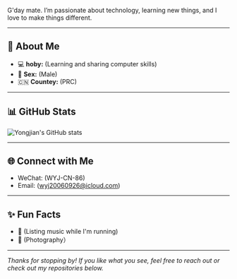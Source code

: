 G'day mate. I’m passionate about technology, learning new things, and I love to make things different.

---

## 🚀 About Me

- 💻 **hoby:** (Learning and sharing computer skills)
- 👤 **Sex:** (Male)
- 🇨🇳 **Countey:** (PRC)
  
---

## 📊 GitHub Stats

![Yongjian's GitHub stats](https://github-readme-stats.vercel.app/api?username=yongjian0926&show_icons=true&theme=radical)

---

## 🌐 Connect with Me

- WeChat: (WYJ-CN-86)
- Email: (wyj20060926@icloud.com)

---

## ✨ Fun Facts

- 🎵 (Listing music while I'm running)
- 📸 (Photography）

---

_Thanks for stopping by! If you like what you see, feel free to reach out or check out my repositories below._
